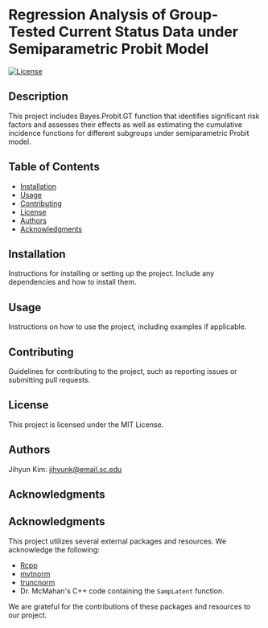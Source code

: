 # Regression Analysis of Group-Tested Current Status Data under Semiparametric Probit Model

[![License](https://img.shields.io/badge/License-MIT-blue.svg)](https://opensource.org/licenses/MIT)

## Description

This project includes Bayes.Probit.GT function that identifies significant risk factors and assesses their effects as well as estimating the cumulative incidence functions for different subgroups under semiparametric Probit model.

## Table of Contents

- [Installation](#installation)
- [Usage](#usage)
- [Contributing](#contributing)
- [License](#license)
- [Authors](#authors)
- [Acknowledgments](#acknowledgments)

## Installation

Instructions for installing or setting up the project. Include any dependencies and how to install them.

## Usage

Instructions on how to use the project, including examples if applicable.

## Contributing

Guidelines for contributing to the project, such as reporting issues or submitting pull requests.

## License

This project is licensed under the MIT License.

## Authors

Jihyun Kim: [jihyunk@email.sc.edu](mailto:jihyunk@email.sc.edu)

## Acknowledgments

## Acknowledgments

This project utilizes several external packages and resources. We acknowledge the following:

- [Rcpp](https://cran.r-project.org/web/packages/Rcpp/index.html)
- [mvtnorm](https://cran.r-project.org/web/packages/mvtnorm/index.html)
- [truncnorm](https://cran.r-project.org/web/packages/truncnorm/index.html)
- Dr. McMahan's C++ code containing the `SampLatent` function.

We are grateful for the contributions of these packages and resources to our project.
